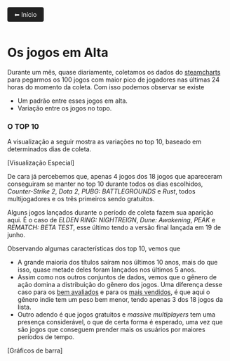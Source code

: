 
<a ref="https://lucasaraga0.github.io/steamVisualization/" style="display:inline-block; padding:8px 16px; background:#222; color:white; text-decoration:none; border-radius:4px; margin-bottom:1em;">
  ⬅ Início
</a>

# Os jogos em Alta

Durante um mês, quase diariamente, coletamos os dados do [steamcharts](https://steamcharts.com/top) para pegarmos os 100 jogos com maior pico de jogadores nas últimas 24 horas do momento da coleta. Com isso podemos observar se existe

- Um padrão entre esses jogos em alta. 
- Variação entre os jogos no topo.

### O TOP 10

A visualização a seguir mostra as variações no top 10, baseado em determinados dias de coleta.


[Visualização Especial]

De cara já percebemos que, apenas 4 jogos dos 18 jogos que apareceram conseguiram se manter no top 10 durante todos os dias escolhidos, *Counter-Strike 2*, *Dota 2*, *PUBG: BATTLEGROUNDS* e *Rust*, todos multijogadores e os três primeiros sendo gratuitos.

Alguns jogos lançados durante o período de coleta fazem sua aparição aqui. É o caso de *ELDEN RING: NIGHTREIGN*, *Dune: Awakening*, *PEAK* e *REMATCH: BETA TEST*, esse último tendo a versão final lançada em 19 de junho. 

Observando algumas características dos top 10, vemos que 

- A grande maioria dos títulos saíram nos últimos 10 anos, mais do que isso, quase metade deles foram lançados nos últimos 5 anos. 
- Assim como nos outros conjuntos de dados, vemos que o gênero de ação domina a distribuição do gênero dos jogos. Uma diferença desse caso para os [bem avaliados]() e para os [mais vendidos](), é que aqui o gênero indie tem um peso bem menor, tendo apenas 3 dos 18 jogos da lista. 
- Outro adendo é que jogos gratuitos e *massive multiplayers* tem uma presença considerável, o que de certa forma é esperado, uma vez que são jogos que conseguem prender mais os usuários por maiores períodos de tempo.

[Gráficos de barra]